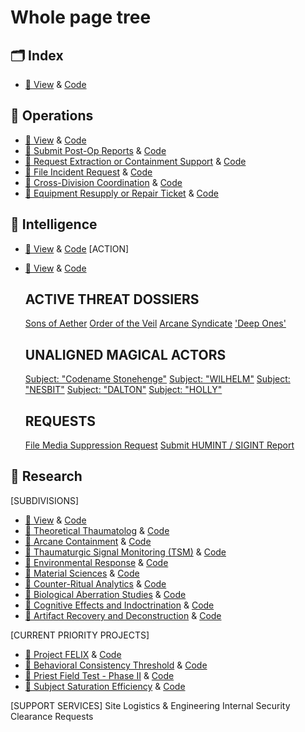# Whole page tree 

## 🗂 Index
- [📘 View](https://bodaga.github.io/Bodaga/) & [Code](https://github.com/Bodaga/Bodaga/blob/main/index.html)

## 🧩 Operations
- [📘 View](https://bodaga.github.io/Bodaga/operations.html) & [Code](operations.html)
- [📘 Submit Post-Op Reports](https://bodaga.github.io/Bodaga/post_op_report.html) & [Code](post_op_report.html)
- [📘 Request Extraction or Containment Support](https://bodaga.github.io/Bodaga/request_extraction.html) & [Code](request_extraction.html)
- [📘 File Incident Request](https://bodaga.github.io/Bodaga/file_incident.html) & [Code](file_incident.html)
- [📘 Cross-Division Coordination](https://bodaga.github.io/Bodaga/request_coordination.html) & [Code](request_coordination.html)
- [📘 Equipment Resupply or Repair Ticket](https://bodaga.github.io/Bodaga/equipment_resupply.html) & [Code](https://github.com/Bodaga/Bodaga/blob/main/equipment_resupply.html)
  

## 🧩 Intelligence
- [📘 View](https://bodaga.github.io/Bodaga/intelligence.html) & [Code](https://github.com/Bodaga/Bodaga/blob/main/intelligence.html)
[ACTION]
- [📘 View](https://bodaga.github.io/Bodaga/submit_activity_report.html) & [Code](submit_activity_report.html)
    <h2>ACTIVE THREAT DOSSIERS</h2>
    <a href="soa.html" class="link">Sons of Aether</a>
    <a href="ootv.html" class="link">Order of the Veil</a>
    <a href="arcane_syndicate.html" class="link">Arcane Syndicate</a>
    <a href="deep_ones.html" class="link">'Deep Ones'</a>

    <h2>UNALIGNED MAGICAL ACTORS</h2>
    
    <a href="post_djoser_briefing.html" class="link">Subject: "Codename Stonehenge"</a>
    <a href="wilhelm.html" class="link">Subject: "WILHELM"</a>
    <a href="nesbitt.html" class="link">Subject: "NESBIT"</a>
    <a href="dalton.html" class="link">Subject: "DALTON"</a>
    <a href="holly.html" class="link">Subject: "HOLLY"</a>

    <h2>REQUESTS</h2>
    <a href="file_media_suppression.html" class="link">File Media Suppression Request</a>
    <a href="submit_humint_sigint.html" class="link">Submit HUMINT / SIGINT Report</a>

## 🧩 Research
[SUBDIVISIONS]
- [📘 View](https://bodaga.github.io/Bodaga/research.html) & [Code](https://github.com/Bodaga/Bodaga/blob/main/research.html)
- [📘 Theoretical Thaumatolog](https://bodaga.github.io/Bodaga/theoretical_thaumatology.html) & [Code](https://github.com/Bodaga/Bodaga/blob/main/theoretical_thaumatology.html)
- [📘 Arcane Containment](https://bodaga.github.io/Bodaga/arcane_containment.html) & [Code](https://github.com/Bodaga/Bodaga/blob/main/arcane_containment.html)
- [📘 Thaumaturgic Signal Monitoring (TSM)](https://bodaga.github.io/Bodaga/thaumaturgic_signal_monitoring.html) & [Code](https://github.com/Bodaga/Bodaga/blob/main/thaumaturgic_signal_monitoring.html)
- [📘 Environmental Response](https://bodaga.github.io/Bodaga/environmental_response.html) & [Code](https://github.com/Bodaga/Bodaga/blob/main/environmental_response.html)
- [📘 Material Sciences](https://bodaga.github.io/Bodaga/material_sciences.html) & [Code](https://github.com/Bodaga/Bodaga/blob/main/material_sciences.html)
- [📘 Counter-Ritual Analytics](https://bodaga.github.io/Bodaga/counter_ritual_analytics.html) & [Code](https://github.com/Bodaga/Bodaga/blob/main/counter_ritual_analytics.html)
- [📘 Biological Aberration Studies](https://bodaga.github.io/Bodaga/biological_aberration_studies.html) & [Code](https://github.com/Bodaga/Bodaga/blob/main/biological_aberration_studies.html)
- [📘 Cognitive Effects and Indoctrination](https://bodaga.github.io/Bodaga/cognitive_effects.html) & [Code](https://github.com/Bodaga/Bodaga/blob/main/cognitive_effects.html)
- [📘 Artifact Recovery and Deconstruction](https://bodaga.github.io/Bodaga/artifact_recovery.html) & [Code](https://github.com/Bodaga/Bodaga/blob/main/artifact_recovery.html)

[CURRENT PRIORITY PROJECTS]
- [📘 Project FELIX](https://bodaga.github.io/Bodaga/project_felix.html) & [Code](https://github.com/Bodaga/Bodaga/blob/main/project_felix.html)
- [📘 Behavioral Consistency Threshold](https://bodaga.github.io/Bodaga/behavioral_threshold.html) & [Code](https://github.com/Bodaga/Bodaga/blob/main/behavioral_threshold.html)
- [📘 Priest Field Test - Phase II](https://bodaga.github.io/Bodaga/priest_field_test.html) & [Code](https://github.com/Bodaga/Bodaga/blob/main/priest_field_test.html)
- [📘 Subject Saturation Efficiency](https://bodaga.github.io/Bodaga/subject_saturation_efficiency.html) & [Code](https://github.com/Bodaga/Bodaga/blob/main/subject_saturation_efficiency.html)


[SUPPORT SERVICES]
Site Logistics & Engineering
Internal Security Clearance Requests
